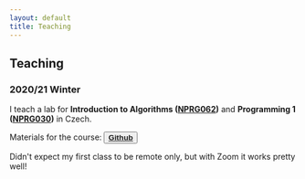 ```yaml
---
layout: default
title: Teaching
---
```


## Teaching

### 2020/21 Winter
I teach a lab for **Introduction to Algorithms ([NPRG062](https://is.cuni.cz/studium/predmety/index.php?do=predmet&kod=NPRG062))** and **Programming 1 ([NPRG030](https://is.cuni.cz/studium/predmety/index.php?do=predmet&kod=NPRG030))** in Czech.

Materials for the course:
<button type="button" class="btn btn-default">
 <span class="fa fa-github fa-lg"></span> [**Github**](https://github.com/kasnerz/nprg030)
</button>

Didn't expect my first class to be remote only, but with Zoom it works pretty well!
